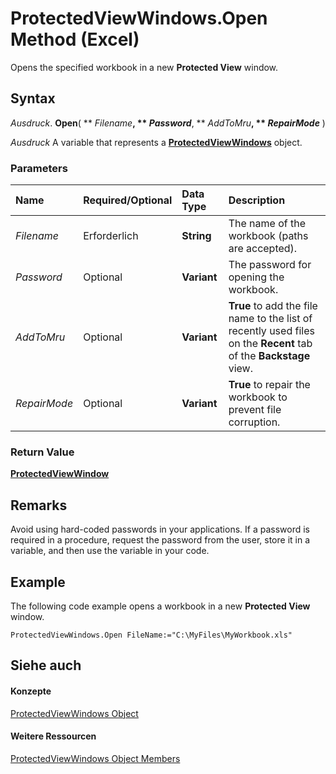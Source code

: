 
# ProtectedViewWindows.Open Method (Excel)

Opens the specified workbook in a new  **Protected View** window.


## Syntax

 _Ausdruck_. **Open**( ** _Filename_**, ** _Password_**, ** _AddToMru_**, ** _RepairMode_** )

 _Ausdruck_ A variable that represents a **[ProtectedViewWindows](c280b1c5-c605-6453-3604-3a409a8289d0.md)** object.


### Parameters



|**Name**|**Required/Optional**|**Data Type**|**Description**|
|:-----|:-----|:-----|:-----|
| _Filename_|Erforderlich|**String**|The name of the workbook (paths are accepted).|
| _Password_|Optional|**Variant**|The password for opening the workbook.|
| _AddToMru_|Optional|**Variant**|**True** to add the file name to the list of recently used files on the **Recent** tab of the **Backstage** view.|
| _RepairMode_|Optional|**Variant**|**True** to repair the workbook to prevent file corruption.|

### Return Value

 **[ProtectedViewWindow](6a32240c-c90b-c51a-6f8e-c3ff496b9855.md)**


## Remarks

Avoid using hard-coded passwords in your applications. If a password is required in a procedure, request the password from the user, store it in a variable, and then use the variable in your code.


## Example

The following code example opens a workbook in a new  **Protected View** window.


```
ProtectedViewWindows.Open FileName:="C:\MyFiles\MyWorkbook.xls" 

```


## Siehe auch


#### Konzepte


[ProtectedViewWindows Object](c280b1c5-c605-6453-3604-3a409a8289d0.md)
#### Weitere Ressourcen


[ProtectedViewWindows Object Members](http://msdn.microsoft.com/library/9db45984-87cc-2f62-c9aa-80a653f3a2d0%28Office.15%29.aspx)